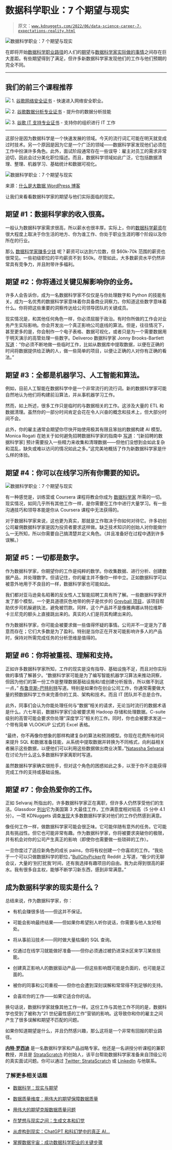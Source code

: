 # 数据科学职业：7 个期望与现实

> 原文：[`www.kdnuggets.com/2022/06/data-science-career-7-expectations-reality.html`](https://www.kdnuggets.com/2022/06/data-science-career-7-expectations-reality.html)

![数据科学职业：7 个期望与现实](img/9797f73b424becb6f3ff2c199418a5ef.png)

在即将开始[数据科学职业路径](https://www.stratascratch.com/blog/a-complete-guide-to-data-scientist-career-path/?utm_source=blog&utm_medium=click&utm_campaign=kdnuggets)的人们的[期望](https://www.stratascratch.com/blog/what-does-a-data-scientist-do/?utm_source=blog&utm_medium=click&utm_campaign=kdnuggets)与[数据科学家实际做的事情](https://www.stratascratch.com/blog/what-does-a-data-scientist-do/?utm_source=blog&utm_medium=click&utm_campaign=kdnuggets)之间存在巨大差距。有些期望得到了满足，但许多新数据科学家发现他们的工作与他们预期的完全不同。

* * *

## 我们的前三个课程推荐

![](img/0244c01ba9267c002ef39d4907e0b8fb.png) 1\. [谷歌网络安全证书](https://www.kdnuggets.com/google-cybersecurity) - 快速进入网络安全职业。

![](img/e225c49c3c91745821c8c0368bf04711.png) 2\. [谷歌数据分析专业证书](https://www.kdnuggets.com/google-data-analytics) - 提升你的数据分析技能

![](img/0244c01ba9267c002ef39d4907e0b8fb.png) 3\. [谷歌 IT 支持专业证书](https://www.kdnuggets.com/google-itsupport) - 支持你的组织进行 IT 工作

* * *

这部分是因为数据科学是一个快速发展的领域。今天的流行词汇可能在明天就变成过时技术。另一个原因是因为它是一个广泛的领域——数据科学家发现他们必须在工作中扮演许多角色。此外，面试阶段通常存在一些误导：雇主对员工的需求非常迫切，因此会过分美化职位描述。而且，数据科学领域如此广泛，它包括数据清理、整理、机器学习、基础统计和数据可视化。

![数据科学职业：7 个期望与现实](img/5014ab121f950338fc414f2ff03174f5.png)

来源：[什么是大数据 WordPress 博客](https://whatsthebigdata.files.wordpress.com/2015/01/data-scientist-what-i-do.jpg)

让我们来看看数据科学家的期望与他们实际面临的现实。

## 期望 #1：数据科学家的收入很高。

一般认为数据科学家需求很高，所以薪水也很丰厚。实际上，你的[数据科学薪资](https://www.stratascratch.com/blog/how-much-do-data-scientists-make/?utm_source=blog&utm_medium=click&utm_campaign=kdnuggets)在很大程度上取决于你生活的地方、你为谁工作、你处于职业生涯的哪个阶段以及你所在的行业。

那么 [数据科学家赚多少钱](https://www.stratascratch.com/blog/how-much-do-data-scientists-make/?utm_source=blog&utm_medium=click&utm_campaign=kdnuggets) 呢？薪资可以达到六位数，但 $60k-70k 范围的薪资也很常见。一些初级职位的平均薪资不到 $50k。尽管如此，大多数薪资水平仍然非常具有竞争力，并且附带许多福利。

## 期望 #2：你将通过关键见解影响你的业务。

许多人会告诉你，成为一名数据科学家不仅仅是与你处理数字和 Python 的技能有关。成为一名优秀的数据科学家意味着你具备商业洞察力。你知道这些数字意味着什么。你将把这些重要的洞察传达给公司领导团队的关键成员。

现实情况是，和其他任何角色一样，你必须屈服于政治。有时你所做的工作会对业务产生实际影响。你会开发出一个真正影响公司底线的算法。但是，往往情况下，甚至更多的是，你会制作一个电子表格、数据可视化，或者只是为一个需要数据用于明天演示的高管处理一些数字。Deliveroo 数据科学家 Jonny Brooks-Bartlett [写道](https://towardsdatascience.com/why-so-many-data-scientists-are-leaving-their-jobs-a1f0329d7ea4)：“你必须不断地做一些临时工作，比如从数据库中提取数据，以便在正确的时间将数据提供给正确的人，做一些简单的项目，以便让正确的人对你有正确的看法。”

## 期望 #3：全都是机器学习、人工智能和算法。

例如，目前人工智能在数据科学中是一个非常流行的流行词。新的数据科学家可能自然地认为他们将构建前沿算法，并从事机器学习工作。

然而，如上所述，很多工作只是临时的与数据相关的工作。这涉及大量的 ETL 和数据清理。虽然你的一部分时间肯定会花在令人兴奋的概念和技术上，但大部分时间不会。

此外，你的雇主通常会期望你尽快开始使用极其有限且笨拙的数据构建 AI 模型。Monica Rogati 在她关于如何避免招聘数据科学家的指南中 [写道](https://hackernoon.com/how-not-to-hire-your-first-data-scientist-34f0f56f81ae)：“[新招聘的数据科学家] 预计需要投入一些精力来收集和清理数据——但他们没想到会如此复杂和混乱，缺失或难以访问的情况如此之多。”这完美地概括了作为新数据科学家是什么样的体验。

## 期望 #4：你可以在线学习所有你需要的知识。

![数据科学职业：7 个期望与现实](img/d9680136e502f3eb409c506871ff03c5.png)

有一种感觉是，训练营或 Coursera 课程将教会你成为 [数据科学家](https://www.stratascratch.com/blog/how-to-become-a-data-scientist-from-scratch/?utm_source=blog&utm_medium=click&utm_campaign=kdnuggets) 所需的一切。现实情况，如同几乎所有其他工作一样，是你需要在工作中进行大量学习。有一些沟通技巧和领导本能是你从 Coursera 课程中无法获得的。

对于数据科学家来说，这也更为真实，那就是工作取决于你如何对待它。许多初创公司雇佣数据科学家是因为投资者要求这样做。缺乏技术知识的创始人对你能做什么一无所知，所以你需要自己搞清楚并定义角色。（并且准备好在过程中遇到许多误解。）

## 期望 #5：一切都是数字。

作为数据科学家，你期望你的工作是纯粹的数学。你收集数据、进行分析、创建数据产品，并处理数字。但请记住，你的雇主并不像你一样中立。正如数据科学可以被意外地用于不良目的一样，数据科学家也可能如此。

我们都对亚马逊臭名昭著的反女性人工智能招聘工具有所了解。一些数据科学家开发了那个模型。一个更具道德灰色地带的例子是优步的 [Greyball 项目](https://www.theguardian.com/technology/2017/mar/03/uber-secret-program-greyball-resignation-ed-baker)，该项目帮助优步司机躲避执法，避免被罚款。同样，这个产品并不是像雅典娜从特拉维斯·卡兰尼克的额头上直接跳出来的。真实的人们是将其构建出来的。

作为数据科学家，你可能会被要求做一些值得怀疑的事情。公司并不一定是为了善意而存在；它们大多数是为了盈利。特别是当你正在开发可能影响许多人的产品时，保持对所需完成任务的分析思维是值得的。

## 期望 #6：你将被重视、理解和支持。

正如许多数据科学家所知，工作的现实是没有指导、基础设施不足，而且对你实际做的事情了解甚少。“数据科学家可能是为了编写智能机器学习算法来推动洞察，但因为他们的第一份工作是整理数据基础设施和/或创建分析报告，所以做不到这一点，” [布鲁克斯-巴特利特](https://towardsdatascience.com/why-so-many-data-scientists-are-leaving-their-jobs-a1f0329d7ea4)写道。特别是如果你在创业公司工作，你通常需要做大量的预数据科学工作来完善你的工具、架构和技术。而且 IT 团队并不总是合作。

此外，同事们会认为你能处理任何与“数据”相关的请求，无论当时流行的数据术语是什么。六七年前，数据科学家们会被要求用 Hadoop 存储和处理数据。C-suite 级别的高管可能会要求你处理“深度学习”相关的工作。同时，你也会被要求发送一个带有简单 VLOOKUP 公式的 Excel 表格。

“最终，你不再像你想象的那样构建复杂的算法和预测模型。你现在花费所有时间来提升 SQL 和数据准备技能，从系统中提取数据并转换为不同格式，向利益相关者展示这些数据，以便他们可以利用这些数据做出商业决策，”[Natassha Selvaraj](https://2022/03/many-data-scientists-quitting-jobs.html)在讨论为什么这么多数据科学家离职时写道。

虽然数据科学家确实很抢手，但对这个角色的困惑如此之多，以至于你不总能获得完成工作的支持或基础设施。

## 期望 #7：你会热爱你的工作。

正如 Selvaraj 所指出的，许多数据科学家正在离职，但许多人仍然享受他们的生活。Glassdoor [列出](https://www.glassdoor.com/List/Best-Jobs-in-America-LST_KQ0,20.htm)它为美国第 3 大最佳工作，工作满意度相对较高（5 分中 4.1 分）。一项 KDNuggets 调查[发现](https://www.surveymonkey.com/results/SM-D9RWWV989/instant/)大多数数据科学家对他们的工作仍然感到满意。

像任何工作一样，做数据科学家可能会很乏味。它可能伴随有意外的任务。它可能具有挑战性。但它也可能非常有趣。作为数据科学家，你将被要求突破你的极限，并有机会对你的公司产生真正的影响（即使你也需要做一些琐碎的工作）。

一旦你度过了适应新角色的成长 pains，你将有权创建一个你喜欢的工作。“我处于一个可以只做数据科学的职位，”[BullCityPicker](https://www.reddit.com/r/datascience/comments/nsda9k/do_you_like_being_a_data_scientist/)在 Reddit 上写道，“极少的无聊会议，大量的‘别打扰我’时间，还有我选择有趣项目的自由。我为此得到很高的薪水。我有很多自主权，能够不断学习新东西，感到非常满意。”

## 成为数据科学家的现实是什么？

总结来说，作为数据科学家，你：

+   有机会赚很多钱——但这并不保证。

+   可能会影响最终结果——但如果你希望别人听你说话，你需要与他人友好相处。

+   将从事前沿技术——同时做大量枯燥的 SQL 查询。

+   仅通过在线学习就能做好准备——但你必须通过被扔进深水区来学习某些技能。

+   创建真正影响人的数据驱动产品——但这些影响既可能是负面的，也可能是正面的。

+   被你的同事和公司重视——但你也会遭到深刻误解和常常得不到足够的支持。

+   会喜欢你的工作——如果它适合你的话。

换句话说，数据科学家就像其他工作一样。这份工作与其他工作不同的是，数据科学也受到了被称为“21 世纪最性感的工作”营销的影响。这导致你和你的雇主之间产生了很多误解和期望不匹配的问题。

如果你知道期望是什么，并且仍然感兴趣，那么这将是一个非常有回报的职业路径。

**[内特·罗西迪](https://www.stratascratch.com)** 是一名数据科学家和产品战略专家。他还是一名讲授分析课程的兼职教授，并且是 [StrataScratch](https://www.stratascratch.com/) 的创始人，该平台帮助数据科学家准备来自顶级公司的真实面试问题。你可以通过 [Twitter: StrataScratch](https://twitter.com/StrataScratch) 或 [LinkedIn](https://www.linkedin.com/in/nathanrosidi/) 与他联系。

### 了解更多相关话题

+   [数据科学：现实与期望](https://www.kdnuggets.com/2022/03/data-science-reality-expectations.html)

+   [数据质量维度：用伟大的期望保障数据质量](https://www.kdnuggets.com/2023/03/data-quality-dimensions-assuring-data-quality-great-expectations.html)

+   [用伟大的期望克服数据质量问题](https://www.kdnuggets.com/2023/01/overcome-data-quality-issues-great-expectations.html)

+   [在梦想与现实之间：生成文本和幻觉](https://www.kdnuggets.com/between-dreams-and-reality-generative-text-and-hallucinations)

+   [从虚构到现实：ChatGPT 和科幻梦中的真正 AI…](https://www.kdnuggets.com/from-fiction-to-reality-chatgpt-and-the-sci-fi-dream-of-true-ai-conversation)

+   [掌握数据宇宙：成功数据科学职业的关键步骤](https://www.kdnuggets.com/mastering-the-data-universe-key-steps-to-a-thriving-data-science-career)
